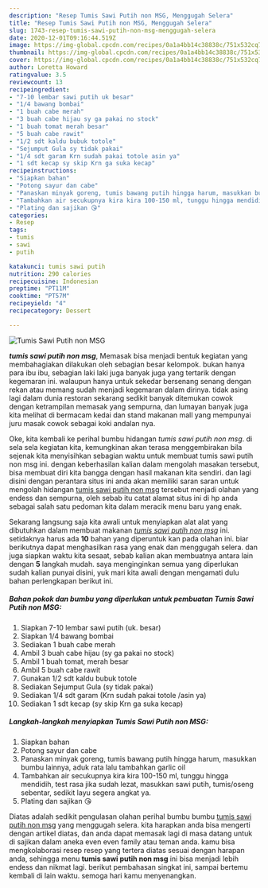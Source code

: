 ```yaml
---
description: "Resep Tumis Sawi Putih non MSG, Menggugah Selera"
title: "Resep Tumis Sawi Putih non MSG, Menggugah Selera"
slug: 1743-resep-tumis-sawi-putih-non-msg-menggugah-selera
date: 2020-12-01T09:16:44.519Z
image: https://img-global.cpcdn.com/recipes/0a1a4bb14c38838c/751x532cq70/tumis-sawi-putih-non-msg-foto-resep-utama.jpg
thumbnail: https://img-global.cpcdn.com/recipes/0a1a4bb14c38838c/751x532cq70/tumis-sawi-putih-non-msg-foto-resep-utama.jpg
cover: https://img-global.cpcdn.com/recipes/0a1a4bb14c38838c/751x532cq70/tumis-sawi-putih-non-msg-foto-resep-utama.jpg
author: Loretta Howard
ratingvalue: 3.5
reviewcount: 13
recipeingredient:
- "7-10 lembar sawi putih uk besar"
- "1/4 bawang bombai"
- "1 buah cabe merah"
- "3 buah cabe hijau sy ga pakai no stock"
- "1 buah tomat merah besar"
- "5 buah cabe rawit"
- "1/2 sdt kaldu bubuk totole"
- "Sejumput Gula sy tidak pakai"
- "1/4 sdt garam Krn sudah pakai totole asin ya"
- "1 sdt kecap sy skip Krn ga suka kecap"
recipeinstructions:
- "Siapkan bahan"
- "Potong sayur dan cabe"
- "Panaskan minyak goreng, tumis bawang putih hingga harum, masukkan bumbu lainnya, aduk rata lalu tambahkan garlic oil"
- "Tambahkan air secukupnya kira kira 100-150 ml, tunggu hingga mendidih, test rasa jika sudah lezat, masukkan sawi putih, tumis/oseng sebentar, sedikit layu segera angkat ya."
- "Plating dan sajikan 😘"
categories:
- Resep
tags:
- tumis
- sawi
- putih

katakunci: tumis sawi putih 
nutrition: 290 calories
recipecuisine: Indonesian
preptime: "PT11M"
cooktime: "PT57M"
recipeyield: "4"
recipecategory: Dessert

---
```



![Tumis Sawi Putih non MSG](https://img-global.cpcdn.com/recipes/0a1a4bb14c38838c/751x532cq70/tumis-sawi-putih-non-msg-foto-resep-utama.jpg)

<b><i>tumis sawi putih non msg</i></b>, Memasak bisa menjadi bentuk kegiatan yang membahagiakan dilakukan oleh sebagian besar kelompok. bukan hanya para ibu ibu, sebagian laki laki juga banyak juga yang tertarik dengan kegemaran ini. walaupun hanya untuk sekedar bersenang senang dengan rekan atau memang sudah menjadi kegemaran dalam dirinya. tidak asing lagi dalam dunia restoran sekarang sedikit banyak ditemukan cowok dengan ketrampilan memasak yang sempurna, dan lumayan banyak juga kita melihat di bermacam kedai dan stand makanan mall yang mempunyai juru masak cowok sebagai koki andalan nya.



Oke, kita kembali ke perihal bumbu hidangan <i>tumis sawi putih non msg</i>. di sela sela kegiatan kita, kemungkinan akan terasa menggembirakan bila sejenak kita menyisihkan sebagian waktu untuk membuat tumis sawi putih non msg ini. dengan keberhasilan kalian dalam mengolah masakan tersebut, bisa membuat diri kita bangga dengan hasil makanan kita sendiri. dan lagi disini dengan perantara situs ini anda akan memiliki saran saran untuk mengolah hidangan <u>tumis sawi putih non msg</u> tersebut menjadi olahan yang endess dan sempurna, oleh sebab itu catat alamat situs ini di hp anda sebagai salah satu pedoman kita dalam meracik menu baru yang enak.


Sekarang langsung saja kita awali untuk menyiapkan alat alat yang dibutuhkan dalam membuat makanan <u><i>tumis sawi putih non msg</i></u> ini. setidaknya harus ada <b>10</b> bahan yang diperuntuk kan pada olahan ini. biar berikutnya dapat menghasilkan rasa yang enak dan menggugah selera. dan juga siapkan waktu kita sesaat, sebab kalian akan membuatnya antara lain dengan <b>5</b> langkah mudah. saya menginginkan semua yang diperlukan sudah kalian punyai disini, yuk mari kita awali dengan mengamati dulu bahan perlengkapan berikut ini.

<!--inarticleads1-->

##### Bahan pokok dan bumbu yang diperlukan untuk pembuatan Tumis Sawi Putih non MSG:

1. Siapkan 7-10 lembar sawi putih (uk. besar)
1. Siapkan 1/4 bawang bombai
1. Sediakan 1 buah cabe merah
1. Ambil 3 buah cabe hijau (sy ga pakai no stock)
1. Ambil 1 buah tomat, merah besar
1. Ambil 5 buah cabe rawit
1. Gunakan 1/2 sdt kaldu bubuk totole
1. Sediakan Sejumput Gula (sy tidak pakai)
1. Sediakan 1/4 sdt garam (Krn sudah pakai totole /asin ya)
1. Sediakan 1 sdt kecap (sy skip Krn ga suka kecap)




<!--inarticleads2-->

##### Langkah-langkah menyiapkan Tumis Sawi Putih non MSG:

1. Siapkan bahan
1. Potong sayur dan cabe
1. Panaskan minyak goreng, tumis bawang putih hingga harum, masukkan bumbu lainnya, aduk rata lalu tambahkan garlic oil
1. Tambahkan air secukupnya kira kira 100-150 ml, tunggu hingga mendidih, test rasa jika sudah lezat, masukkan sawi putih, tumis/oseng sebentar, sedikit layu segera angkat ya.
1. Plating dan sajikan 😘




Diatas adalah sedikit pengulasan olahan perihal bumbu bumbu <u>tumis sawi putih non msg</u> yang menggugah selera. kita harapkan anda bisa mengerti dengan artikel diatas, dan anda dapat memasak lagi di masa datang untuk di sajikan dalam aneka even even family atau teman anda. kamu bisa mengkolaborasi resep resep yang tertera diatas sesuai dengan harapan anda, sehingga menu <b>tumis sawi putih non msg</b> ini bisa menjadi lebih endess dan nikmat lagi. berikut pembahasan singkat ini, sampai bertemu kembali di lain waktu. semoga hari kamu menyenangkan.
